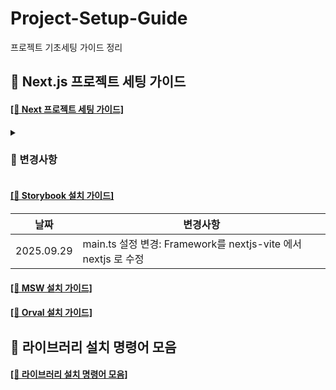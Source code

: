 # Project-Setup-Guide
프로젝트 기초세팅 가이드 정리

## 📜 Next.js 프로젝트 세팅 가이드
#### [[🔗 Next 프로젝트 세팅 가이드]](https://github.com/Chiman2937/Project-Setup-Guide/blob/main/Next.js%20%ED%94%84%EB%A1%9C%EC%A0%9D%ED%8A%B8%20%EC%84%B8%ED%8C%85.md)

<details>
  <summary><h3>🔧 변경사항</h3></summary>


|날짜|변경사항|
|---|---------|
|2025.09.29| Tailwind CSS Prettier 설정 추가|
|2025.09.29|Tailwind className을 외부 변수에 지정하더라도 Prettier 적용가능한 설정 추가(clsx, twMerge, cn, classNames 함수 사용 필요)|
|2025.09.29|`.vscode/settings.json` 설정 파일 추가|
|2025.09.29| `next.config`: next image 관련 속성 추가|
|2025.10.03| `eslint.config.mjs` import 순서 자동 정렬 구문 추가</br> import 순서: </br>1. `css`</br>2. `next` </br>3. `next type` </br>4. `react` </br>5. `react type` </br>6. `third part` </br>7. `local file(@ alias path)` </br>8. `local file(relative path)`|
|2025.10.03|`next-local-font` 폰트 설정 방법 추가|
|2025.10.03|`tailwind.config.ts` 템플릿 추가|
|2025.10.05|`eslint.config.mjs` JSX 속성 자동 정렬 구문 추가</br> 정렬 순서: </br>1. `key`</br>2. `ref`</br>3. `id`</br>4. `className`</br>5. `style`</br>6. `etc`(알파벳 순 정렬) </br>7. `callback`(event handler)|
|2025.10.06|`QueryProvider` 구문 누락 건 수정</br>- `src/lib/queryclient.ts` 파일 추가|

  
</details>

#### [[🔗 Storybook 설치 가이드]](https://github.com/Chiman2937/Project-Setup-Guide/blob/main/Storybook%20%EC%84%A4%EC%B9%98%20%EA%B0%80%EC%9D%B4%EB%93%9C(Next.js).md)

|날짜|변경사항|
|---|---------|
|2025.09.29| main.ts 설정 변경: Framework를 nextjs-vite 에서 nextjs 로 수정 |

#### [[🔗 MSW 설치 가이드]](https://github.com/Chiman2937/Project-Setup-Guide/blob/main/MSW%20%EC%84%A4%EC%B9%98%20%EA%B0%80%EC%9D%B4%EB%93%9C(Next.js).md)

#### [[🔗 Orval 설치 가이드]](https://github.com/Chiman2937/Project-Setup-Guide/blob/main/Orval%20%EC%84%A4%EC%B9%98%20%EA%B0%80%EC%9D%B4%EB%93%9C.md)

## 📜 라이브러리 설치 명령어 모음

#### [[🔗 라이브러리 설치 명령어 모음]](https://github.com/Chiman2937/Project-Setup-Guide/blob/main/%EB%9D%BC%EC%9D%B4%EB%B8%8C%EB%9F%AC%EB%A6%AC%20%EC%84%A4%EC%B9%98%20%EB%AA%A8%EC%9D%8C.md)
